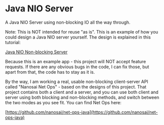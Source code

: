 # Java NIO Server
A Java NIO Server using non-blocking IO all the way through.

Note:
This is NOT intended for reuse "as is". This is an example of how you could design a Java NIO server yourself.
The design is explained in this tutorial:

[Java NIO Non-blocking Server](http://tutorials.jenkov.com/java-nio/non-blocking-server.html)


Because this is an example app - this project will NOT accept feature requests. If there are any obvious bugs in the code, I can fix those, but apart from that, the code has to stay as it is.

By the way, I am working a real, usable non-blocking client-server API called "Nanosai Net Ops" - based on the designs of this project.
That project contains both a client and a server, and you can use both client and server using both blocking and non-blocking methods,
and switch between the two modes as you see fit. You can find Net Ops here:

[https://github.com/nanosai/net-ops-java](https://github.com/nanosai/net-ops-java)


